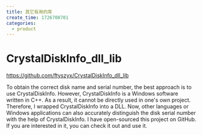 ```yaml
---
title: 其它有用的库
create_time: 1726708701
categories:
  - product
---
```



# CrystalDiskInfo_dll_lib

https://github.com/ftyszyx/CrystalDiskInfo_dll_lib

To obtain the correct disk name and serial number, the best approach is to use CrystalDiskInfo. However, CrystalDiskInfo is a Windows software written in C++. As a result, it cannot be directly used in one's own project. Therefore, I wrapped CrystalDiskInfo into a DLL. Now, other languages or Windows applications can also accurately distinguish the disk serial number with the help of CrystalDiskInfo. I have open-sourced this project on GitHub. If you are interested in it, you can check it out and use it.

